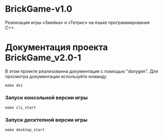 # BrickGame-v1.0
 Реализация игры «Змейка» и «Тетрис» на языке программирования С++.

# Документация проекта BrickGame_v2.0-1
В этом проекте реализованна документация с помощью "doxygen".
Для просмотра документации используйте команду

```
make dvi
```

### Запуск консольной версии игры

```
make cli_start
```

### Запуск десктопной версии игры

```
make desktop_start
```
